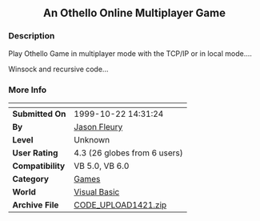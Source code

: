 ﻿<div align="center">

## An Othello Online  Multiplayer Game


</div>

### Description

Play Othello Game in multiplayer mode with the TCP/IP or in local mode....

Winsock and recursive code...
 
### More Info
 


<span>             |<span>
---                |---
**Submitted On**   |1999-10-22 14:31:24
**By**             |[Jason Fleury](https://github.com/Planet-Source-Code/PSCIndex/blob/master/ByAuthor/jason-fleury.md)
**Level**          |Unknown
**User Rating**    |4.3 (26 globes from 6 users)
**Compatibility**  |VB 5\.0, VB 6\.0
**Category**       |[Games](https://github.com/Planet-Source-Code/PSCIndex/blob/master/ByCategory/games__1-38.md)
**World**          |[Visual Basic](https://github.com/Planet-Source-Code/PSCIndex/blob/master/ByWorld/visual-basic.md)
**Archive File**   |[CODE\_UPLOAD1421\.zip](https://github.com/Planet-Source-Code/jason-fleury-an-othello-online-multiplayer-game__1-4132/archive/master.zip)








